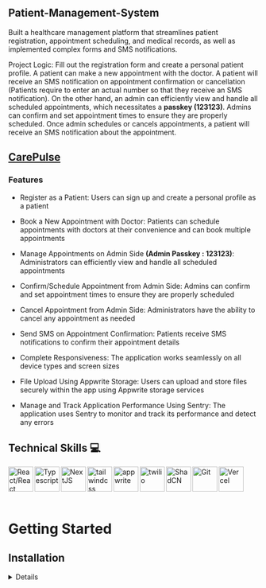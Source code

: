 ## Patient-Management-System

<p>
Built a healthcare management platform that streamlines patient registration, appointment scheduling, and medical records, as well as implemented complex forms and SMS notifications.

Project Logic: Fill out the registration form and create a personal patient profile. A patient can make a new appointment with the doctor. A patient will receive an SMS notification on appointment confirmation or cancellation (Patients require to enter an actual number so that they receive an SMS notification). On the other hand, an admin can efficiently view and handle all scheduled appointments, which necessitates a <b>passkey (123123)</b>. Admins can confirm and set appointment times to ensure they are properly scheduled. Once admin schedules or cancels appointments, a patient will receive an SMS notification about the appointment.

</p>

## [CarePulse](https://patient-management-system-carepulse.vercel.app/)

### Features

- Register as a Patient: Users can sign up and create a personal profile as a patient

- Book a New Appointment with Doctor: Patients can schedule appointments with doctors at their convenience and can book multiple appointments

- Manage Appointments on Admin Side <b>(Admin Passkey : 123123)</b>: Administrators can efficiently view and handle all scheduled appointments

- Confirm/Schedule Appointment from Admin Side: Admins can confirm and set appointment times to ensure they are properly scheduled

- Cancel Appointment from Admin Side: Administrators have the ability to cancel any appointment as needed

- Send SMS on Appointment Confirmation: Patients receive SMS notifications to confirm their appointment details

- Complete Responsiveness: The application works seamlessly on all device types and screen sizes

- File Upload Using Appwrite Storage: Users can upload and store files securely within the app using Appwrite storage services

- Manage and Track Application Performance Using Sentry: The application uses Sentry to monitor and track its performance and detect any errors

## Technical Skills 💻

<img align="left" alt="React/React Native" height="50px" src="https://cdn.svgporn.com/logos/react.svg" />
<img align="left" alt="Typescript" height="50px" src="https://cdn.svgporn.com/logos/typescript-icon.svg" />
<img align="left" alt="NextJS" height="50px" src="https://cdn.svgporn.com/logos/nextjs-icon.svg" />
<img align="left" alt="tailwindcss" height="50px" src="https://cdn.svgporn.com/logos/tailwindcss-icon.svg" />
<img align="left" alt="appwrite" height="50px" src="https://cdn.svgporn.com/logos/appwrite-icon.svg" />
<img align="left" alt="twilio" height="50px" src="https://cdn.svgporn.com/logos/twilio-icon.svg" />
<img align="left" alt="ShadCN" height="50px" src="https://avatars.githubusercontent.com/u/139895814?s=280&v=4" />
<img align="left" alt="Git" height="50px" src="https://cdn.svgporn.com/logos/git-icon.svg" />
<img align="left" alt="Vercel" height="50px" src="https://cdn.svgporn.com/logos/vercel-icon.svg" />

<br />
<br />
<br />
<br />

# Getting Started

## Installation

<details>
1. Open Terminal.

2. Change the current working directory to the location where you want the cloned directory.

3. Clone the repository: `git clone https://github.com/jhwa426/Patient-Management-System`

4. Navigate to the project directory: `cd healthcare`

5. Install the dependencies: `npm install`

6. Set Up Environment Variables

Create a new file named `.env.local` in the root of your project and add the following content:

```env
# APPWRITE
NEXT_PUBLIC_ENDPOINT=https://cloud.appwrite.io/v1
PROJECT_ID=
API_KEY=
DATABASE_ID=
PATIENT_COLLECTION_ID=
APPOINTMENT_COLLECTION_ID=
NEXT_PUBLIC_BUCKET_ID=

NEXT_PUBLIC_ADMIN_PASSKEY=123123
```

7. Replace the placeholder values with your actual Appwrite credentials. You can obtain these credentials by signing up on the [Appwrite website](https://appwrite.io/).

**Running the Project**

```bash
npm run dev
```

Open [http://localhost:3000](http://localhost:3000) in your browser to view the project.

8. Open your browser and visit: `http://localhost:3000`
</details>
